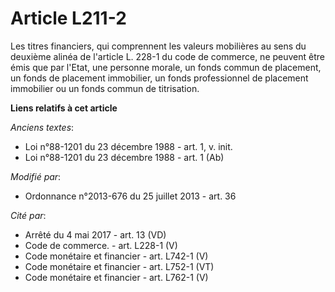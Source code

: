 # Article L211-2

Les titres financiers, qui comprennent les valeurs mobilières au sens du deuxième alinéa de l'article L. 228-1 du code de
commerce, ne peuvent être émis que par l'Etat, une personne morale, un fonds commun de placement, un fonds de placement
immobilier, un fonds professionnel de placement immobilier ou un fonds commun de titrisation.

**Liens relatifs à cet article**

_Anciens textes_:

  - Loi n°88-1201 du 23 décembre 1988 - art. 1, v. init.
  - Loi n°88-1201 du 23 décembre 1988 - art. 1 (Ab)

_Modifié par_:

  - Ordonnance n°2013-676 du 25 juillet 2013 - art. 36

_Cité par_:

  - Arrêté du 4 mai 2017 - art. 13 (VD)
  - Code de commerce. - art. L228-1 (V)
  - Code monétaire et financier - art. L742-1 (V)
  - Code monétaire et financier - art. L752-1 (VT)
  - Code monétaire et financier - art. L762-1 (V)
